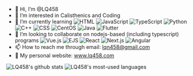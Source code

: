 - 👋 Hi, I’m @LQ458
- 👀 I’m interested in Calisthenics and Coding
- 🌱 I’m currently learning
![HTML](https://img.shields.io/badge/-HTML-E34F26?style=plastic&logo=html5&logoColor=white)
![JavaScript](https://img.shields.io/badge/-JavaScript-black?style=plastic&logo=javascript)
![TypeScript](https://img.shields.io/badge/-TypeScript-007ACC?style=plastic&logo=typescript)
![Python](https://img.shields.io/badge/-Python-3776AB?style=plastic&logo=python&logoColor=white)
![C++](https://img.shields.io/badge/-C++-00599C?style=plastic&logo=c%2B%2B&logoColor=white)
![CSS](https://img.shields.io/badge/-CSS-1572B6?style=plastic&logo=css3&logoColor=white)
![CentOS](https://img.shields.io/badge/-CentOS-262577?style=plastic&logo=centos&logoColor=white)
![Java](https://img.shields.io/badge/-Java-007396?style=plastic&logo=java)
![Flutter](https://img.shields.io/badge/-Flutter-02569B?style=plastic&logo=flutter)
- 💞️ I’m looking to collaborate on nodejs-based (including typescript) programs
![Vue.js](https://img.shields.io/badge/-Vue.js-4FC08D?style=plastic&logo=vue.js&logoColor=white)
![EJS](https://img.shields.io/badge/-EJS-2C3A42?style=plastic&logo=ejs&logoColor=white)
![React](https://img.shields.io/badge/-React-61DAFB?style=plastic&logo=react&logoColor=white)
![Next.js](https://img.shields.io/badge/-Next.js-000000?style=plastic&logo=next.js&logoColor=white)
![Angular](https://img.shields.io/badge/-Angular-DD0031?style=plastic&logo=angular&logoColor=white)
- 📫 How to reach me through email: lqn458@gmail.com
- 👨 My personal website: www.lq458.com

![LQ458's github stats](https://github-readme-stats.vercel.app/api?username=lq458&count_private=true&show_icons=true&theme=radical)
![LQ458's most-used languages](https://github-readme-stats.vercel.app/api/top-langs?username=lq458&show_icons=true&locale=en&layout=compact)
